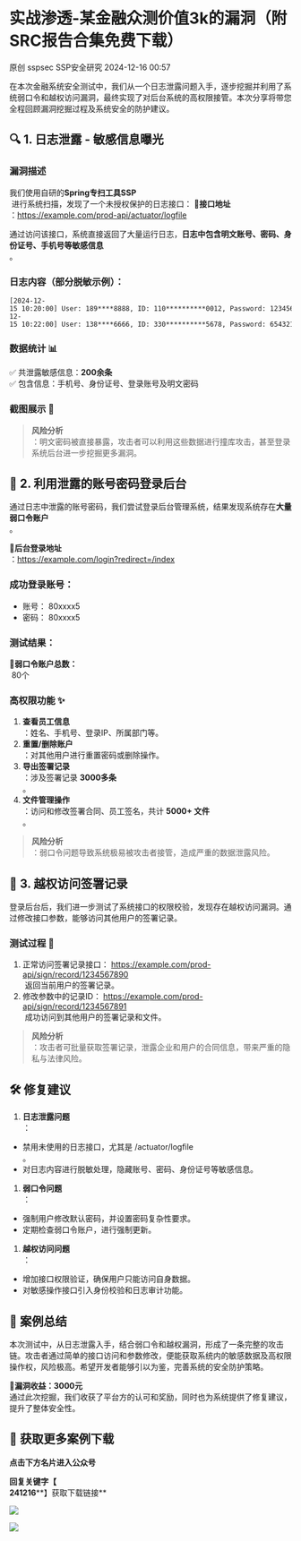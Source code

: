 #  实战渗透-某金融众测价值3k的漏洞（附SRC报告合集免费下载）   
原创 sspsec  SSP安全研究   2024-12-16 00:57  
  
在本次金融系统安全测试中，我们从一个日志泄露问题入手，逐步挖掘并利用了系统弱口令和越权访问漏洞，最终实现了对后台系统的高权限接管。本次分享将带您全程回顾漏洞挖掘过程及系统安全的防护建议。  
## 🔍 1. 日志泄露 - 敏感信息曝光  
### 漏洞描述  
  
我们使用自研的**Spring专扫工具SSP**  
 进行系统扫描，发现了一个未授权保护的日志接口： 🔗**接口地址**  
：https://example.com/prod-api/actuator/logfile  
  
通过访问该接口，系统直接返回了大量运行日志，**日志中包含明文账号、密码、身份证号、手机号等敏感信息**  
。  
### 日志内容（部分脱敏示例）：  
```
[2024-12-15 10:20:00] User: 189****8888, ID: 110**********0012, Password: 123456  [2024-12-15 10:22:00] User: 138****6666, ID: 330**********5678, Password: 654321  

```  
### 数据统计 📊  
  
✅ 共泄露敏感信息：**200余条**  
✅ 包含信息：手机号、身份证号、登录账号及明文密码  
### 截图展示 📸  
> **风险分析**  
：明文密码被直接暴露，攻击者可以利用这些数据进行撞库攻击，甚至登录系统后台进一步挖掘更多漏洞。  
  
## 🔑 2. 利用泄露的账号密码登录后台  
  
通过日志中泄露的账号密码，我们尝试登录后台管理系统，结果发现系统存在**大量弱口令账户**  
。  
  
🔗**后台登录地址**  
：https://example.com/login?redirect=/index  
### 成功登录账号：  
- 账号： 80xxxx5  
- 密码： 80xxxx5  
### 测试结果：  
  
🔹**弱口令账户总数：**  
 80个  
### 高权限功能 ✨  
1. **查看员工信息**  
：姓名、手机号、登录IP、所属部门等。  
1. **重置/删除账户**  
：对其他用户进行重置密码或删除操作。  
1. **导出签署记录**  
：涉及签署记录 **3000多条**  
。  
1. **文件管理操作**  
：访问和修改签署合同、员工签名，共计 **5000+ 文件**  
。  
> **风险分析**  
：弱口令问题导致系统极易被攻击者接管，造成严重的数据泄露风险。  
  
## 🚪 3. 越权访问签署记录  
  
登录后台后，我们进一步测试了系统接口的权限校验，发现存在越权访问漏洞。通过修改接口参数，能够访问其他用户的签署记录。  
### 测试过程 🔧  
1. 正常访问签署记录接口： https://example.com/prod-api/sign/record/1234567890  
 返回当前用户的签署记录。  
1. 修改参数中的记录ID： https://example.com/prod-api/sign/record/1234567891  
 成功访问到其他用户的签署记录和文件。  
> **风险分析**  
：攻击者可批量获取签署记录，泄露企业和用户的合同信息，带来严重的隐私与法律风险。  
  
## 🛠️ 修复建议  
1. **日志泄露问题**  
：  
- 禁用未使用的日志接口，尤其是 /actuator/logfile  
。  
- 对日志内容进行脱敏处理，隐藏账号、密码、身份证号等敏感信息。  
1. **弱口令问题**  
：  
- 强制用户修改默认密码，并设置密码复杂性要求。  
- 定期检查弱口令账户，进行强制更新。  
1. **越权访问问题**  
：  
- 增加接口权限验证，确保用户只能访问自身数据。  
- 对敏感操作接口引入身份校验和日志审计功能。  
## 🎁 案例总结  
  
本次测试中，从日志泄露入手，结合弱口令和越权漏洞，形成了一条完整的攻击链。攻击者通过简单的接口访问和参数修改，便能获取系统内的敏感数据及高权限操作权，风险极高。希望开发者能够引以为鉴，完善系统的安全防护策略。  
  
📌**漏洞收益：3000元**  
通过此次挖掘，我们收获了平台方的认可和奖励，同时也为系统提供了修复建议，提升了整体安全性。  
## 🎉 获取更多案例下载  
  
**点击下方名片进入公众号**  
  
**回复关键字【**  
**241216****】获取下载链接**  
  
  
![](https://mmbiz.qpic.cn/mmbiz_png/Oum0kexPoVoEJVR68CibcxYsicpawwF5MPyvJ0lXn1fFke9wpicyKEVLicdic3Ofkr6IYibS9kickj97eqMAcUicab9ahw/640?wx_fmt=png&from=appmsg "")  
  
![](https://mmbiz.qpic.cn/mmbiz_png/Oum0kexPoVoEJVR68CibcxYsicpawwF5MPyEHJW8BvibS8Exkibniaib4gpZlGbAE4XcsUUlQbhGQXz6PgcQTSaXf53Q/640?wx_fmt=png&from=appmsg "")  
  
  

